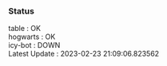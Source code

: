 ### Status


table : OK  
hogwarts : OK  
icy-bot : DOWN  
Latest Update : 2023-02-23 21:09:06.823562
